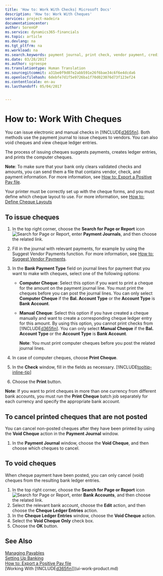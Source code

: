 ```yaml
---
title: 'How to: Work With Checks| Microsoft Docs'
description: 'How to: Work With Cheques'
services: project-madeira
documentationcenter: 
author: SorenGP
ms.service: dynamics365-financials
ms.topic: article
ms.devlang: na
ms.tgt_pltfrm: na
ms.workload: na
ms.search.keywords: payment journal, print check, vendor payment, creditor, debt, balance due, AP
ms.date: 03/28/2017
ms.author: sgroespe
ms.translationtype: Human Translation
ms.sourcegitcommit: a31be0f9d07e2abb591e26f6bae34c6f6e4dcda6
ms.openlocfilehash: 6debfe7d1f5e9726ba1f70d023076d73f123ef24
ms.contentlocale: en-au
ms.lasthandoff: 05/04/2017


---
```

# <a name="how-to-work-with-checks"></a>How to: Work With Cheques
You can issue electronic and manual checks in [!INCLUDE[d365fin](includes/d365fin_md.md)]. Both methods use the payment journal to issue cheques to vendors. You can also void cheques and view cheque ledger entries.

The process of issuing cheques suggests payments, creates ledger entries, and prints the computer cheques.

**Note**: To make sure that your bank only clears validated checks and amounts, you can send them a file that contains vendor, check, and payment information. For more information, see [How to: Export a Positive Pay file](finance-how-positive-pay.md).

Your printer must be correctly set up with the cheque forms, and you must define which cheque layout to use. For more information, see [How to: Define Cheque Layouts](finance-how-define-check-layouts.md)

## <a name="to-issue-checks"></a>To issue cheques
1. In the top right corner, choose the **Search for Page or Report** icon ![Search for Page or Report](media/ui-search/search_small.png "Search for Page or Report icon"), enter **Payment Journals**, and then choose the related link.
2. Fill in the journal with relevant payments, for example by using the Suggest Vendor Payments function. For more information, see [How to: Suggest Vendor Payments](payables-how-suggest-vendor-payments.md).
3. In the **Bank Payment Type** field on journal lines for payment that you want to make with cheques, select one of the following options:

   * **Computer Cheque**: Select this option if you want to print a cheque for the amount on the payment journal line. You must print the cheques before you can post the journal lines. You can only select **Computer Cheque** if the **Bal. Account Type** or the **Account Type** is **Bank Account**.
   * **Manual Cheque**: Select this option if you have created a cheque manually and want to create a corresponding cheque ledger entry for this amount. By using this option, you cannot print checks from [!INCLUDE[d365fin](includes/d365fin_md.md)]. You can only select **Manual Cheque** if the **Bal. Account Type** or the **Account Type** is **Bank Account**.

     **Note**: You must print computer cheques before you post the related journal lines.
4. In case of computer cheques, choose **Print Cheque**.
5. In the **Check** window, fill in the fields as necessary. [!INCLUDE[tooltip-inline-tip](includes/tooltip-inline-tip_md.md)]
6. Choose the **Print** button.

**Note**: If you want to print cheques in more than one currency from different bank accounts, you must run the **Print Cheque** batch job separately for each currency and specify the appropriate bank account.

## <a name="to-cancel-printed-checks-that-are-not-posted"></a>To cancel printed cheques that are not posted
You can cancel non-posted cheques after they have been printed by using the **Void Cheque** action in the **Payment Journal** window.

1. In the **Payment Journal** window, choose the **Void Cheque**, and then choose which cheques to cancel.

## <a name="to-void-checks"></a>To void cheques
When cheque payment have been posted, you can only cancel (void) cheques from the resulting bank ledger entries.

1. In the top right corner, choose the **Search for Page or Report** icon ![Search for Page or Report](media/ui-search/search_small.png "Search for Page or Report icon"), enter **Bank Accounts**, and then choose the related link.
2. Select the relevant bank account, choose the **Edit** action, and then choose the **Cheque Ledger Entries** action.
3. In the **Cheque Ledger Entries** window, choose the **Void Cheque** action.
4. Select the **Void Cheque Only** check box.
5. Choose the **OK** button.

## <a name="see-also"></a>See Also
[Managing Payables](payables-manage-payables.md)  
[Setting Up Banking](bank-setup-banking.md)  
[How to: Export a Positive Pay file](finance-how-positive-pay.md)  
[Working With [!INCLUDE[d365fin](includes/d365fin_md.md)]](ui-work-product.md)  

